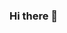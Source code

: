### Hi there 👋

<!--
**gulsenece/gulsenece** is a ✨ _special_ ✨ repository because its `README.md` (this file) appears on your GitHub profile.

Here are some ideas to get you started:

- 🔭 I’m currently working on Star Tracker and Gyroscope Attitude Determination 
- 🌱 I’m currently learning Java and Pyhton
- 👯 I’m looking to collaborate on ...
- 🤔 I’m looking for help with adapting the kalman filter algorithm to attitude determination
- 💬 Ask me about everything you want
- 📫 How to reach me: ecekilsedar98@gmail.com

[![Github Badge](https://img.shields.io/badge/-Github-000?style=quare&labelColor=000&logo=Github&logoColor=white&link=link)] https://github.com/gulsenece
[![Instagram Badge](https://img.shields.io/badge/-Instagram-C13584?style=flat-quare&labelColor=C13584&logo=instagram&logoColor=white&link=link)]https://www.instagram.com/gekengineer/
[![Medium Badge](https://img.shields.io/badge/-Medium-757575?style=flat-quare&labelColor=757575&logo=Medium&logoColor=white&link=link)]https://medium.com/@gulsenece


![Github stats 1](https://github-readme-stats.vercel.app/api?username=kullanıcıadınız&show_icons=true&theme=gradient) 
![Github stats 2](https://github-readme-stats.vercel.app/api?username=kullanıcıadınız&show_icons=true&theme=radical)
